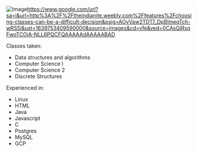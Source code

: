 ![Image](src)https://www.google.com/url?sa=i&url=http%3A%2F%2Ftheindianite.weebly.com%2Ffeatures%2Fchoosing-classes-can-be-a-difficult-decision&psig=AOvVaw2TDT7_DpBImeqTch-wRS5i&ust=1639753409590000&source=images&cd=vfe&ved=0CAsQjRxqFwoTCOjA-NLL6PQCFQAAAAAdAAAAABAD

Classes taken:
- Data structures and algorithms
- Computer Science I
- Computer Science 2
- Discrete Structures

Experienced in:
- Linux
- HTML
- Java
- Javascript
- C
- Postgres
- MySQL
- GCP
